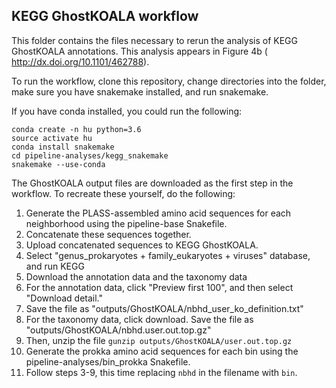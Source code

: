 ## KEGG GhostKOALA workflow

This folder contains the files necessary to rerun the analysis of KEGG 
GhostKOALA annotations. This analysis appears in Figure 4b ( 
http://dx.doi.org/10.1101/462788). 

To run the workflow, clone this repository, change directories into the 
folder, make sure you have snakemake installed, and run snakemake. 

If you have conda installed, you could run the following:

```
conda create -n hu python=3.6
source activate hu
conda install snakemake
cd pipeline-analyses/kegg_snakemake
snakemake --use-conda
``` 

The GhostKOALA output files are downloaded as the first step in the 
workflow. To recreate these yourself, do the following:  

1. Generate the PLASS-assembled amino acid sequences for each neighborhood
using the pipeline-base Snakefile.
2. Concatenate these sequences together. 
3. Upload concatenated sequences to KEGG GhostKOALA.
4. Select "genus_prokaryotes + family_eukaryotes + viruses" database, and run KEGG
5. Download the annotation data and the taxonomy data
6. For the annotation data, click "Preview first 100", and then select "Download detail."
7. Save the file as "outputs/GhostKOALA/nbhd_user_ko_definition.txt"
8. For the taxonomy data, click download. Save the file as "outputs/GhostKOALA/nbhd.user.out.top.gz"
9. Then, unzip the file `gunzip outputs/GhostKOALA/user.out.top.gz`
10. Generate the prokka amino acid sequences for each bin using the 
pipeline-analyses/bin_prokka Snakefile. 
11. Follow steps 3-9, this time replacing `nbhd` in the filename with `bin`.  

        
